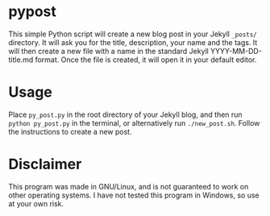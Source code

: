 # pypost

This simple Python script will create a new blog post in your Jekyll `_posts/` directory. It will ask you for the title, description, your name and the tags. It will then create a new file with a name in the standard Jekyll YYYY-MM-DD-title.md format. Once the file is created, it will open it in your default editor.

# Usage
Place `py_post.py` in the root directory of your Jekyll blog, and then run `python py_post.py` in the terminal, or alternatively run `./new_post.sh`. Follow the instructions to create a new post.

# Disclaimer
This program was made in GNU/Linux, and is not guaranteed to work on other operating systems. I have not tested this program in Windows, so use at your own risk.
